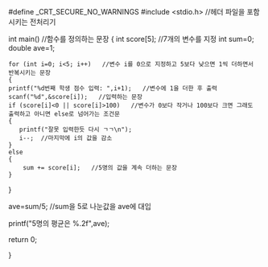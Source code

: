 #define _CRT_SECURE_NO_WARNINGS
#include <stdio.h>   //헤더 파일을 포함시키는 전처리기

int main()   //함수를 정의하는 문장
{
    int score[5];   //7개의 변수를 지정
    int sum=0;
    double ave=1;

    for (int i=0; i<5; i++)   //변수 i를 0으로 지정하고 5보다 낮으면 1씩 더하면서 반복시키는 문장
    {
    printf("%d번째 학생 점수 입력: ",i+1);   //변수에 1을 더한 후 출력
    scanf("%d",&score[i]);   //입력하는 문장
    if (score[i]<0 || score[i]>100)   //변수가 0보다 작거나 100보다 크면 그래도 출력하고 아니면 else로 넘어가는 조건문
    {
       printf("잘못 입력한듯 다시 ㄱㄱ\n");
       i--;  //마지막에 i의 값을 감소
    }
    else
    {
        sum += score[i];   //5명의 값을 계속 더하는 문장
    }
}

ave=sum/5;   //sum을 5로 나눈값을 ave에 대입

printf("5명의 평균은 %.2f",ave);

return 0;

}
